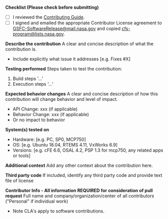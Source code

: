 **Checklist (Please check before submitting)**

* [ ] I reviewed the [Contributing Guide](https://github.com/nasa/SC/blob/main/CONTRIBUTING.md).
* [ ] I signed and emailed the appropriate Contributor License agreement to GSFC-SoftwareRelease@mail.nasa.gov and copied cfs-program@lists.nasa.gov.

**Describe the contribution**
A clear and concise description of what the contribution is.
- Include explicitly what issue it addresses [e.g. Fixes #X]

**Testing performed**
Steps taken to test the contribution:
1. Build steps '...'
1. Execution steps '...'

**Expected behavior changes**
A clear and concise description of how this contribution will change behavior and level of impact.
 - API Change: xxx (if applicable)
 - Behavior Change: xxx (if applicable)
 - Or no impact to behavior

**System(s) tested on**
 - Hardware: [e.g. PC, SP0, MCP750]
 - OS: [e.g. Ubuntu 18.04, RTEMS 4.11, VxWorks 6.9]
 - Versions: [e.g. cFE 6.6, OSAL 4.2, PSP 1.3 for mcp750, any related apps or tools]

**Additional context**
Add any other context about the contribution here.

**Third party code**
If included, identify any third party code and provide text file of license

**Contributor Info - All information REQUIRED for consideration of pull request**
Full name and company/organization/center of all contributors ("Personal" if individual work)
 - Note CLA's apply to software contributions.
